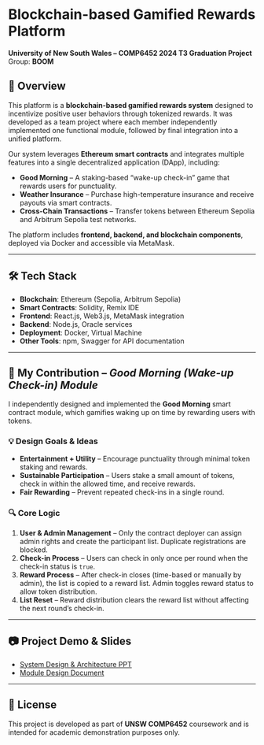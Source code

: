 # Blockchain-based Gamified Rewards Platform

**University of New South Wales – COMP6452 2024 T3 Graduation Project**  
Group: **BOOM**

## 📌 Overview
This platform is a **blockchain-based gamified rewards system** designed to incentivize positive user behaviors through tokenized rewards. It was developed as a team project where each member independently implemented one functional module, followed by final integration into a unified platform.

Our system leverages **Ethereum smart contracts** and integrates multiple features into a single decentralized application (DApp), including:

- **Good Morning** – A staking-based “wake-up check-in” game that rewards users for punctuality.  
- **Weather Insurance** – Purchase high-temperature insurance and receive payouts via smart contracts.  
- **Cross-Chain Transactions** – Transfer tokens between Ethereum Sepolia and Arbitrum Sepolia test networks.

The platform includes **frontend, backend, and blockchain components**, deployed via Docker and accessible via MetaMask.

---

## 🛠️ Tech Stack

- **Blockchain**: Ethereum (Sepolia, Arbitrum Sepolia)  
- **Smart Contracts**: Solidity, Remix IDE  
- **Frontend**: React.js, Web3.js, MetaMask integration  
- **Backend**: Node.js, Oracle services  
- **Deployment**: Docker, Virtual Machine  
- **Other Tools**: npm, Swagger for API documentation

---

## 🚀 My Contribution – *Good Morning (Wake-up Check-in) Module*

I independently designed and implemented the **Good Morning** smart contract module, which gamifies waking up on time by rewarding users with tokens.

### 💡 Design Goals & Ideas
- **Entertainment + Utility** – Encourage punctuality through minimal token staking and rewards.  
- **Sustainable Participation** – Users stake a small amount of tokens, check in within the allowed time, and receive rewards.  
- **Fair Rewarding** – Prevent repeated check-ins in a single round.

### 🔍 Core Logic
1. **User & Admin Management** – Only the contract deployer can assign admin rights and create the participant list. Duplicate registrations are blocked.  
2. **Check-in Process** – Users can check in only once per round when the check-in status is `true`.  
3. **Reward Process** – After check-in closes (time-based or manually by admin), the list is copied to a reward list. Admin toggles reward status to allow token distribution.  
4. **List Reset** – Reward distribution clears the reward list without affecting the next round’s check-in.

---

## 📷 Project Demo & Slides
- [System Design & Architecture PPT](./2ea7cc25-fb22-4635-b42d-4fd5d5bbc328.pptx)  
- [Module Design Document](./59b1a447-d447-4de3-a007-4b397f9bb4dd.docx)

---

## 📜 License
This project is developed as part of **UNSW COMP6452** coursework and is intended for academic demonstration purposes only.

